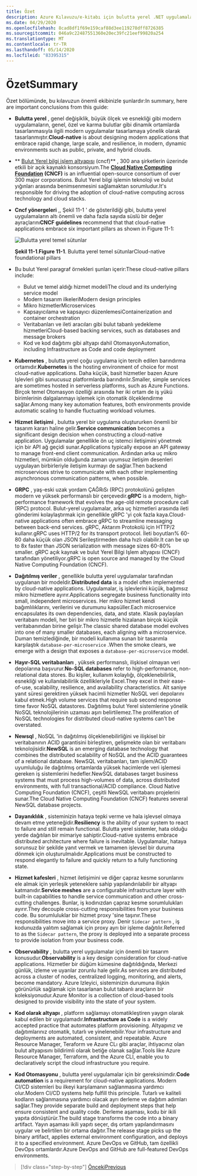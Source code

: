 ```yaml
---
title: Özet
description: Azure Kılavuzu/e-kitabı için bulutta yerel .NET uygulamalarını tasarlayarak Key ekibinizle 'in Özeti.
ms.date: 04/29/2020
ms.openlocfilehash: 8cad8df1f69e159caf88d3ee119278dff8726385
ms.sourcegitcommit: 046a9c22487551360e20ec39fc21eef99820a254
ms.translationtype: MT
ms.contentlocale: tr-TR
ms.lasthandoff: 05/14/2020
ms.locfileid: "83395315"
---
```

# <a name="summary"></a><span data-ttu-id="44d70-103">Özet</span><span class="sxs-lookup"><span data-stu-id="44d70-103">Summary</span></span>

<span data-ttu-id="44d70-104">Özet bölümünde, bu kılavuzun önemli ekibinizle şunlardır:</span><span class="sxs-lookup"><span data-stu-id="44d70-104">In summary, here are important conclusions from this guide:</span></span>

- <span data-ttu-id="44d70-105">**Bulutta yerel** , genel değişiklik, büyük ölçek ve esnekliği gibi modern uygulamaların, genel, özel ve karma bulutlar gibi dinamik ortamlarda tasarlanmasıyla ilgili modern uygulamalar tasarlamaya yönelik olarak tasarlanmıştır.</span><span class="sxs-lookup"><span data-stu-id="44d70-105">**Cloud-native** is about designing modern applications that embrace rapid change, large scale, and resilience, in modern, dynamic environments such as public, private, and hybrid clouds.</span></span>

- <span data-ttu-id="44d70-106">\*\* [Bulut Yerel bilgi işlem altyapısı](https://www.cncf.io/) (cncf)\*\* , 300 ana şirketlerin üzerinde etkili bir açık kaynaklı konsorsiyum.</span><span class="sxs-lookup"><span data-stu-id="44d70-106">The **[Cloud Native Computing Foundation](https://www.cncf.io/) (CNCF)** is an influential open-source consortium of over 300 major corporations.</span></span> <span data-ttu-id="44d70-107">Bulut Yerel bilgi işlemin teknoloji ve bulut yığınları arasında benimsenmesini sağlamaktan sorumludur.</span><span class="sxs-lookup"><span data-stu-id="44d70-107">It's responsible for driving the adoption of cloud-native computing across technology and cloud stacks.</span></span>

- <span data-ttu-id="44d70-108">**Cncf yönergeleri** ,, Şekil 11-1 ' de gösterildiği gibi, bulutta yerel uygulamaların altı önemli ve daha fazla sayıda süslü bir değer ayraçlarını</span><span class="sxs-lookup"><span data-stu-id="44d70-108">**CNCF guidelines** recommend that that cloud-native applications embrace six important pillars as shown in Figure 11-1:</span></span>

  ![Bulutta yerel temel sütunlar](./media/cloud-native-foundational-pillars.png)

  <span data-ttu-id="44d70-110">**Şekil 11-1**.</span><span class="sxs-lookup"><span data-stu-id="44d70-110">**Figure 11-1**.</span></span> <span data-ttu-id="44d70-111">Bulutta yerel temel sütunlar</span><span class="sxs-lookup"><span data-stu-id="44d70-111">Cloud-native foundational pillars</span></span>

- <span data-ttu-id="44d70-112">Bu bulut Yerel paragraf örnekleri şunları içerir:</span><span class="sxs-lookup"><span data-stu-id="44d70-112">These cloud-native pillars include:</span></span>
  - <span data-ttu-id="44d70-113">Bulut ve temel aldığı hizmet modeli</span><span class="sxs-lookup"><span data-stu-id="44d70-113">The cloud and its underlying service model</span></span>
  - <span data-ttu-id="44d70-114">Modern tasarım ilkeleri</span><span class="sxs-lookup"><span data-stu-id="44d70-114">Modern design principles</span></span>
  - <span data-ttu-id="44d70-115">Mikro hizmetler</span><span class="sxs-lookup"><span data-stu-id="44d70-115">Microservices</span></span>
  - <span data-ttu-id="44d70-116">Kapsayıcılama ve kapsayıcı düzenlemesi</span><span class="sxs-lookup"><span data-stu-id="44d70-116">Containerization and container orchestration</span></span>
  - <span data-ttu-id="44d70-117">Veritabanları ve ileti aracıları gibi bulut tabanlı yedekleme hizmetleri</span><span class="sxs-lookup"><span data-stu-id="44d70-117">Cloud-based backing services, such as databases and message brokers</span></span>
  - <span data-ttu-id="44d70-118">Kod ve kod dağıtımı gibi altyapı dahil Otomasyon</span><span class="sxs-lookup"><span data-stu-id="44d70-118">Automation, including Infrastructure as Code and code deployment</span></span>

- <span data-ttu-id="44d70-119">**Kubernetes** , bulutta yerel çoğu uygulama için tercih edilen barındırma ortamıdır.</span><span class="sxs-lookup"><span data-stu-id="44d70-119">**Kubernetes** is the hosting environment of choice for most cloud-native applications.</span></span> <span data-ttu-id="44d70-120">Daha küçük, basit hizmetler bazen Azure Işlevleri gibi sunucusuz platformlarda barındırılır.</span><span class="sxs-lookup"><span data-stu-id="44d70-120">Smaller, simple services are sometimes hosted in serverless platforms, such as Azure Functions.</span></span> <span data-ttu-id="44d70-121">Birçok temel Otomasyon özelliği arasında her iki ortam de iş yükü birimlerinin dalgalanmayı işlemek için otomatik ölçeklendirme sağlar.</span><span class="sxs-lookup"><span data-stu-id="44d70-121">Among many key automation features, both environments provide automatic scaling to handle fluctuating workload volumes.</span></span>

- <span data-ttu-id="44d70-122">**Hizmet iletişimi** , bulutta yerel bir uygulama oluştururken önemli bir tasarım kararı haline gelir.</span><span class="sxs-lookup"><span data-stu-id="44d70-122">**Service communication** becomes a significant design decision when constructing a cloud-native application.</span></span> <span data-ttu-id="44d70-123">Uygulamalar genellikle ön uç istemci iletişimini yönetmek için bir API ağ geçidi sunar.</span><span class="sxs-lookup"><span data-stu-id="44d70-123">Applications typically expose an API gateway to manage front-end client communication.</span></span> <span data-ttu-id="44d70-124">Ardından arka uç mikro hizmetleri, mümkün olduğunda zaman uyumsuz iletişim desenleri uygulayan birbirleriyle iletişim kurmayı de sağlar.</span><span class="sxs-lookup"><span data-stu-id="44d70-124">Then backend microservices strive to communicate with each other implementing asynchronous communication patterns, when possible.</span></span>

- <span data-ttu-id="44d70-125">**GRPC** , yaş-eski uzak yordam ÇAĞRıSı (RPC) protokolünü gelişten modern ve yüksek performanslı bir çerçevedir.</span><span class="sxs-lookup"><span data-stu-id="44d70-125">**gRPC** is a modern, high-performance framework that evolves the age-old remote procedure call (RPC) protocol.</span></span> <span data-ttu-id="44d70-126">Bulut-yerel uygulamalar, arka uç hizmetleri arasında ileti gönderimi kolaylaştırmak için genellikle gRPC 'yi çok fazla kaya.</span><span class="sxs-lookup"><span data-stu-id="44d70-126">Cloud-native applications often embrace gRPC to streamline messaging between back-end services.</span></span> <span data-ttu-id="44d70-127">gRPC, Aktarım Protokolü için HTTP/2 kullanır.</span><span class="sxs-lookup"><span data-stu-id="44d70-127">gRPC uses HTTP/2 for its transport protocol.</span></span> <span data-ttu-id="44d70-128">İleti boyutları% 60-80 daha küçük olan JSON Serileştirmeden daha hızlı olabilir.</span><span class="sxs-lookup"><span data-stu-id="44d70-128">It can be up to 8x faster than JSON serialization with message sizes 60-80% smaller.</span></span> <span data-ttu-id="44d70-129">gRPC açık kaynak ve bulut Yerel Bilgi Işlem altyapısı (CNCF) tarafından yönetiliyor.</span><span class="sxs-lookup"><span data-stu-id="44d70-129">gRPC is open source and managed by the Cloud Native Computing Foundation (CNCF).</span></span>

- <span data-ttu-id="44d70-130">**Dağıtılmış veriler** , genellikle bulutta yerel uygulamalar tarafından uygulanan bir modeldir.</span><span class="sxs-lookup"><span data-stu-id="44d70-130">**Distributed data** is a model often implemented by cloud-native applications.</span></span> <span data-ttu-id="44d70-131">Uygulamalar, iş işlevlerini küçük, bağımsız mikro hizmetlere ayırır.</span><span class="sxs-lookup"><span data-stu-id="44d70-131">Applications segregate business functionality into small, independent microservices.</span></span> <span data-ttu-id="44d70-132">Her mikro hizmet kendi bağımlılıklarını, verilerini ve durumunu kapsüller.</span><span class="sxs-lookup"><span data-stu-id="44d70-132">Each microservice encapsulates its own dependencies, data, and state.</span></span> <span data-ttu-id="44d70-133">Klasik paylaşılan veritabanı modeli, her biri bir mikro hizmetle hizalanan birçok küçük veritabanından birine gelişir.</span><span class="sxs-lookup"><span data-stu-id="44d70-133">The classic shared database model evolves into one of many smaller databases, each aligning with a microservice.</span></span> <span data-ttu-id="44d70-134">Duman temizlediğinde, bir modeli kullanıma sunan bir tasarımla karşılaştık `database-per-microservice` .</span><span class="sxs-lookup"><span data-stu-id="44d70-134">When the smoke clears, we emerge with a design that exposes a `database-per-microservice` model.</span></span>

- <span data-ttu-id="44d70-135">**Hayır-SQL veritabanları** , yüksek performanslı, ilişkisel olmayan veri depolarına başvurur.</span><span class="sxs-lookup"><span data-stu-id="44d70-135">**No-SQL databases** refer to high-performance, non-relational data stores.</span></span> <span data-ttu-id="44d70-136">Bu kişiler, kullanım kolaylığı, ölçeklenebilirlik, esnekliği ve kullanılabilirlik özellikleriyle Excel.</span><span class="sxs-lookup"><span data-stu-id="44d70-136">They excel in their ease-of-use, scalability, resilience, and availability characteristics.</span></span> <span data-ttu-id="44d70-137">Alt saniye yanıt süresi gerektiren yüksek hacimli hizmetler NoSQL veri depolarını kabul etmek.</span><span class="sxs-lookup"><span data-stu-id="44d70-137">High volume services that require sub second response time favor NoSQL datastores.</span></span> <span data-ttu-id="44d70-138">Dağıtılmış bulut Yerel sistemlerine yönelik NoSQL teknolojilerinin uzaması aşırı belirtilemez.</span><span class="sxs-lookup"><span data-stu-id="44d70-138">The proliferation of NoSQL technologies for distributed cloud-native systems can't be overstated.</span></span>

- <span data-ttu-id="44d70-139">**Newsql** , NoSQL 'in dağıtılmış ölçeklenebilirliğini ve ilişkisel bir veritabanının ACID garantisini birleştiren, gelişmekte olan bir veritabanı teknolojisidir.</span><span class="sxs-lookup"><span data-stu-id="44d70-139">**NewSQL** is an emerging database technology that combines the distributed scalability of NoSQL and the ACID guarantees of a relational database.</span></span> <span data-ttu-id="44d70-140">NewSQL veritabanları, tam işlem/ACID uyumluluğu ile dağıtılmış ortamlarda yüksek hacimlerde veri işlemesi gereken iş sistemlerini hedefler.</span><span class="sxs-lookup"><span data-stu-id="44d70-140">NewSQL databases target business systems that must process high-volumes of data, across distributed environments, with full transactional/ACID compliance.</span></span> <span data-ttu-id="44d70-141">Cloud Native Computing Foundation (CNCF), çeşitli NewSQL veritabanı projelerini sunar.</span><span class="sxs-lookup"><span data-stu-id="44d70-141">The Cloud Native Computing Foundation (CNCF) features several NewSQL database projects.</span></span>

- <span data-ttu-id="44d70-142">**Dayanıklılık** , sisteminizin hataya tepki verme ve hala işlevsel olmaya devam etme yeteneğidir.</span><span class="sxs-lookup"><span data-stu-id="44d70-142">**Resiliency** is the ability of your system to react to failure and still remain functional.</span></span> <span data-ttu-id="44d70-143">Bulutta yerel sistemler, hata olduğu yerde dağıtılan bir mimariye sahiptir.</span><span class="sxs-lookup"><span data-stu-id="44d70-143">Cloud-native systems embrace distributed architecture where failure is inevitable.</span></span> <span data-ttu-id="44d70-144">Uygulamalar, hataya sorunsuz bir şekilde yanıt vermek ve tamamen işlevsel bir duruma dönmek için oluşturulmalıdır.</span><span class="sxs-lookup"><span data-stu-id="44d70-144">Applications must be constructed to respond elegantly to failure and quickly return to a fully functioning state.</span></span>

- <span data-ttu-id="44d70-145">**Hizmet kafesleri** , hizmet iletişimini ve diğer çapraz kesme sorunlarını ele almak için yerleşik yeteneklere sahip yapılandırılabilir bir altyapı katmanıdır.</span><span class="sxs-lookup"><span data-stu-id="44d70-145">**Service meshes** are a configurable infrastructure layer with built-in capabilities to handle service communication and other cross-cutting challenges.</span></span> <span data-ttu-id="44d70-146">Bunlar, iş kodınızdan çapraz kesme sorumlulukları ayırır.</span><span class="sxs-lookup"><span data-stu-id="44d70-146">They decouple cross-cutting responsibilities from your business code.</span></span> <span data-ttu-id="44d70-147">Bu sorumluluklar bir hizmet proxy 'sine taşınır.</span><span class="sxs-lookup"><span data-stu-id="44d70-147">These responsibilities move into a service proxy.</span></span> <span data-ttu-id="44d70-148">Denir `Sidecar pattern` , iş kodunuzda yalıtım sağlamak için proxy ayrı bir işleme dağıtılır.</span><span class="sxs-lookup"><span data-stu-id="44d70-148">Referred to as the `Sidecar pattern`, the proxy is deployed into a separate process to provide isolation from your business code.</span></span>

- <span data-ttu-id="44d70-149">**Observability** , bulutta yerel uygulamalar için önemli bir tasarım konusudur.</span><span class="sxs-lookup"><span data-stu-id="44d70-149">**Observability** is a key design consideration for cloud-native applications.</span></span> <span data-ttu-id="44d70-150">Hizmetler bir düğüm kümesine dağıtıldığında, Merkezi günlük, izleme ve uyarılar zorunlu hale gelir.</span><span class="sxs-lookup"><span data-stu-id="44d70-150">As services are distributed across a cluster of nodes, centralized logging, monitoring, and alerts, become mandatory.</span></span> <span data-ttu-id="44d70-151">Azure Izleyici, sisteminizin durumuna ilişkin görünürlük sağlamak için tasarlanan bulut tabanlı araçların bir koleksiyonudur.</span><span class="sxs-lookup"><span data-stu-id="44d70-151">Azure Monitor is a collection of cloud-based tools designed to provide visibility into the state of your system.</span></span>

- <span data-ttu-id="44d70-152">**Kod olarak altyapı** , platform sağlamayı otomatikleştiren yaygın olarak kabul edilen bir uygulamadır.</span><span class="sxs-lookup"><span data-stu-id="44d70-152">**Infrastructure as Code** is a widely accepted practice that automates platform provisioning.</span></span> <span data-ttu-id="44d70-153">Altyapınız ve dağıtımlarınız otomatik, tutarlı ve yinelenebilir.</span><span class="sxs-lookup"><span data-stu-id="44d70-153">Your infrastructure and deployments are automated, consistent, and repeatable.</span></span> <span data-ttu-id="44d70-154">Azure Resource Manager, Teraform ve Azure CLı gibi araçlar, ihtiyacınız olan bulut altyapısını bildirimli olarak betiğe olanak sağlar.</span><span class="sxs-lookup"><span data-stu-id="44d70-154">Tools like Azure Resource Manager, Terraform, and the Azure CLI, enable you to declaratively script the cloud infrastructure you require.</span></span>

- <span data-ttu-id="44d70-155">**Kod Otomasyonu** , bulutta yerel uygulamalar için bir gereksinimdir.</span><span class="sxs-lookup"><span data-stu-id="44d70-155">**Code automation** is a requirement for cloud-native applications.</span></span> <span data-ttu-id="44d70-156">Modern CI/CD sistemleri bu ilkeyi karşılamanın sağlanmasına yardımcı olur.</span><span class="sxs-lookup"><span data-stu-id="44d70-156">Modern CI/CD systems help fulfill this principle.</span></span> <span data-ttu-id="44d70-157">Tutarlı ve kaliteli kodların sağlanmasına yardımcı olacak ayrı derleme ve dağıtım adımları sağlar.</span><span class="sxs-lookup"><span data-stu-id="44d70-157">They provide separate build and deployment steps that help ensure consistent and quality code.</span></span> <span data-ttu-id="44d70-158">Derleme aşaması, kodu bir ikili yapıta dönüştürür.</span><span class="sxs-lookup"><span data-stu-id="44d70-158">The build stage transforms the code into a binary artifact.</span></span> <span data-ttu-id="44d70-159">Yayın aşaması ikili yapıtı seçer, dış ortam yapılandırmasını uygular ve belirtilen bir ortama dağıtır.</span><span class="sxs-lookup"><span data-stu-id="44d70-159">The release stage picks up the binary artifact, applies external environment configuration, and deploys it to a specified environment.</span></span> <span data-ttu-id="44d70-160">Azure DevOps ve GitHub, tam özellikli DevOps ortamlardır.</span><span class="sxs-lookup"><span data-stu-id="44d70-160">Azure DevOps and GitHub are full-featured DevOps environments.</span></span>

>[!div class="step-by-step"]
>[<span data-ttu-id="44d70-161">Önceki</span><span class="sxs-lookup"><span data-stu-id="44d70-161">Previous</span></span>](application-bundles.md)

